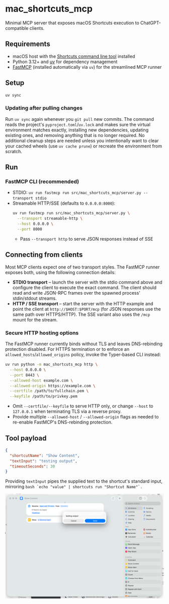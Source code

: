 # mac_shortcuts_mcp

Minimal MCP server that exposes macOS Shortcuts execution to ChatGPT-compatible clients.

## Requirements
- macOS host with the [Shortcuts command line tool](https://support.apple.com/guide/shortcuts/welcome/mac) installed
- Python 3.12+ and [uv](https://docs.astral.sh/uv/) for dependency management
- [FastMCP](https://pypi.org/project/fastmcp/) (installed automatically via `uv`) for the streamlined MCP runner

## Setup
```bash
uv sync
```

### Updating after pulling changes

Run `uv sync` again whenever you `git pull` new commits. The command reads the
project's `pyproject.toml`/`uv.lock` and makes sure the virtual environment
matches exactly, installing new dependencies, updating existing ones, and
removing anything that is no longer required. No additional cleanup steps are
needed unless you intentionally want to clear your cached wheels (use `uv cache
prune`) or recreate the environment from scratch.

## Run

### FastMCP CLI (recommended)
- STDIO: `uv run fastmcp run src/mac_shortcuts_mcp/server.py --transport stdio`
- Streamable HTTP/SSE (defaults to `0.0.0.0:8000`):
  ```bash
  uv run fastmcp run src/mac_shortcuts_mcp/server.py \
    --transport streamable-http \
    --host 0.0.0.0 \
    --port 8000
  ```
  - Pass `--transport http` to serve JSON responses instead of SSE

## Connecting from clients

Most MCP clients expect one of two transport styles. The FastMCP runner exposes
both, using the following connection details:

- **STDIO transport** – launch the server with the stdio command above and
  configure the client to execute the exact command. The client should read and
  write JSON-RPC frames over the spawned process' stdin/stdout streams.
- **HTTP / SSE transport** – start the server with the HTTP example and point
  the client at `http://$HOST:$PORT/mcp` (for JSON responses use the same path
  over HTTPS/HTTP). The SSE variant also uses the `/mcp` mount for the stream.

### Secure HTTP hosting options

The FastMCP runner currently binds without TLS and leaves DNS-rebinding
protection disabled. For HTTPS termination or to enforce an
`allowed_hosts`/`allowed_origins` policy, invoke the Typer-based CLI
instead:

```bash
uv run python -m mac_shortcuts_mcp http \
  --host 0.0.0.0 \
  --port 8443 \
  --allowed-host example.com \
  --allowed-origin https://example.com \
  --certfile /path/to/fullchain.pem \
  --keyfile /path/to/privkey.pem
```

- Omit `--certfile/--keyfile` to serve HTTP only, or change `--host`
  to `127.0.0.1` when terminating TLS via a reverse proxy.
- Provide multiple `--allowed-host` / `--allowed-origin` flags as
  needed to re-enable FastMCP's DNS-rebinding protection.

## Tool payload
```json
{
  "shortcutName": "Show Content",
  "textInput": "testing output",
  "timeoutSeconds": 30
}
```

Providing `textInput` pipes the supplied text to the shortcut's standard input,
mirroring ```bash `echo "value" | shortcuts run "Shortcut Name"`. ```

![Screenshot of a successful run of a shortcut.](https://github.com/CaseyRo/mac_shortcuts_mcp/blob/fd3b0a480d87c82740672bf2a11e6df8ff224b11/img/SCR-20251015-odll.png)


